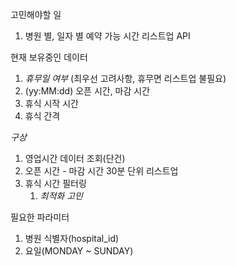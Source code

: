 고민해야할 일
1. 병원 별, 일자 별 예약 가능 시간 리스트업 API

현재 보유중인 데이터
1. *휴무일 여부* (최우선 고려사항, 휴무면 리스트업 불필요)
2. (yy:MM:dd) 오픈 시간, 마감 시간
3. 휴식 시작 시간
4. 휴식 간격

*구상*
1. 영업시간 데이터 조회(단건)
2. 오픈 시간 - 마감 시간 30분 단위 리스트업
3. 휴식 시간 필터링
	1. *최적화 고민*

필요한 파라미터
1. 병원 식별자(hospital_id)
2. 요일(MONDAY ~ SUNDAY)